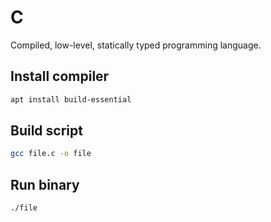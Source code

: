 # C

Compiled, low-level, statically typed programming language. 


## Install compiler

```bash
apt install build-essential
```

## Build script

```bash
gcc file.c -o file
```

## Run binary

```bash
./file
```